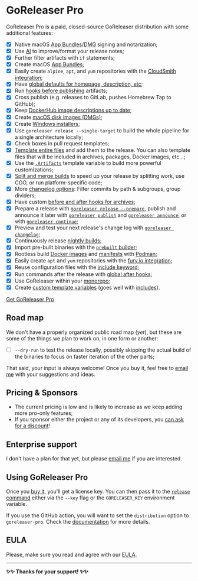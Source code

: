 # GoReleaser Pro

GoReleaser Pro is a paid, closed-source GoReleaser distribution with some
additional features:

- [x] Native macOS [App Bundles][appbundles]/[DMG][DMG] signing and notarization;
- [x] Use [AI](customization/changelog.md#enhance-with-ai) to improve/format
      your release notes;
- [x] Further filter artifacts with `if` statements;
- [x] Create macOS [App Bundles][appbundles];
- [x] Easily create `alpine`, `apt`, and `yum` repositories with the
      [CloudSmith integration](customization/cloudsmith.md);
- [x] Have [global defaults for homepage, description, etc](customization/metadata.md);
- [x] Run [hooks before publishing](customization/beforepublish.md) artifacts;
- [x] Cross publish (e.g. releases to GitLab, pushes Homebrew Tap to GitHub);
- [x] Keep [DockerHub image descriptions up to date](customization/dockerhub.md);
- [x] Create [macOS disk images (DMGs)][DMG];
- [x] Create [Windows installers](customization/msi.md);
- [x] Use `goreleaser release --single-target` to build the whole pipeline for a
      single architecture locally;
- [x] Check boxes in pull request templates;
- [x] [Template entire files](customization/templatefiles.md) and add them to the
      release. You can also template files that will be included in archives,
      packages, Docker images, etc...;
- [x] Use the [`.Artifacts`](customization/templates.md/#artifacts) template
      variable to build more powerful customizations;
- [x] [Split and merge builds](customization/partial.md) to speed up your release
      by splitting work, use CGO, or run platform-specific code;
- [x] More [changelog options](customization/changelog.md): Filter commits by path
      & subgroups, group dividers;
- [x] Have custom [before and after hooks for archives](customization/archive.md);
- [x] Prepare a release with
      [`goreleaser release --prepare`](cmd/goreleaser_release.md), publish and
      announce it later with
      [`goreleaser publish`](cmd/goreleaser_publish.md) and
      [`goreleaser announce`](cmd/goreleaser_announce.md), or with
      [`goreleaser continue`](cmd/goreleaser_continue.md);
- [x] Preview and test your next release's change log with
      [`goreleaser changelog`](cmd/goreleaser_changelog.md);
- [x] Continuously release [nightly builds](customization/nightlies.md);
- [x] Import pre-built binaries with the
      [`prebuilt` builder](customization/prebuilt.md);
- [x] Rootless build [Docker images](customization/docker.md#using-podman) and
      [manifests](customization/docker_manifest.md#using-podman) with
      [Podman](https://podman.io);
- [x] Easily create `apt` and `yum` repositories with the
      [fury.io integration](customization/fury.md);
- [x] Reuse configuration files with the
      [include keyword](customization/includes.md);
- [x] Run commands after the release with
      [global after hooks](customization/hooks.md);
- [x] Use GoReleaser within your [monorepo](customization/monorepo.md);
- [x] Create
      [custom template variables](customization/templates.md#custom-variables)
      (goes well with [includes](customization/includes.md)).

<script src="https://gumroad.com/js/gumroad.js"></script>

<a class="gumroad-button" href="https://gumroad.com/l/CadfZ" target="_blank">Get GoReleaser Pro</a>

## Road map

We don't have a properly organized public road map (_yet_), but these are some
of the things we plan to work on, in one form or another:

- [ ] `--dry-run` to test the release locally, possibly skipping the actual
      build of the binaries to focus on faster iteration of the other parts;

That said, your input is always welcome!
Once you buy it, feel free to
[email me](mailto:carlos@becker.software?subject=GoReleaser%20Feature%20Suggestion)
with your suggestions and ideas.

## Pricing & Sponsors

- The current pricing is low and is likely to increase as we keep adding more
  pro-only features;
- If you sponsor either the project or any of its developers, you [can ask for a
  discount](mailto:carlos@becker.software?subject=GoReleaser%20Coupon%20Request)!

## Enterprise support

I don't have a plan for that yet, but please [email
me](mailto:carlos@becker.software?subject=GoReleaser%20Enterprise%20Support) if
you are interested.

## Using GoReleaser Pro

Once you [buy it](https://gum.co/goreleaser), you'll get a license key. You can
then pass it to the [`release` command](cmd/goreleaser_release.md) either via the
`--key` flag or the `GORELEASER_KEY` environment variable.

If you use the GitHub action, you will want to set the `distribution` option to
`goreleaser-pro`. Check the [documentation](ci/actions.md) for more details.

## EULA

Please, make sure you read and agree with our [EULA](eula.md).

---

**✨✨ Thanks for your support! ✨✨**

[appbundles]: customization/app_bundles.md
[DMG]: customization/dmg.md
